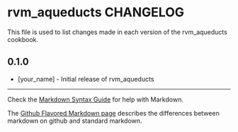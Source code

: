 rvm_aqueducts CHANGELOG
=======================

This file is used to list changes made in each version of the rvm_aqueducts cookbook.

0.1.0
-----
- [your_name] - Initial release of rvm_aqueducts

- - -
Check the [Markdown Syntax Guide](http://daringfireball.net/projects/markdown/syntax) for help with Markdown.

The [Github Flavored Markdown page](http://github.github.com/github-flavored-markdown/) describes the differences between markdown on github and standard markdown.
